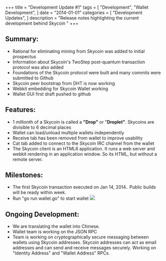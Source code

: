 +++
title = "Development Update #1"
tags = [
    "Development",
    "Wallet Development",
]
date = "2014-01-01"
categories = [
    "Development Updates",
]
description = "Release notes highlighting the current development behind Skycoin  "
+++

## Summary:

- Rational for eliminating mining from Skycoin was added to initial prospectus
- Information about Skycoin's TwoStep post-quantum transaction protocol was also added
- Foundations of the Skycoin protocol were built and many commits were submitted to Github
- Skycoin peer bootstrap from DHT is now working
- Webkit embedding for Skycoin Wallet working
- Wallet GUI first draft pushed to github

## Features:
- 1 millionth of a Skycoin is called a **"Drop"** or "**Droplet"**. Skycoins are divisible to 6 decimal places
- Wallet can load/unload multiple wallets independently
- Receive tab has been removed from wallet to improve usability
- Cat tab added to connect to the Skycoin IRC channel from the wallet
- The Skycoin client is an HTML6 application. It runs a web server and webkit rendering in an application window. So its HTML, but without a remote server.

## Milestones:

- The first Skycoin transaction executed on Jan 14, 2014.. Public builds will be ready within week.
- Run "go run wallet.go" to start wallet
![](https://ip.bitcointalk.org/?u=http%3A%2F%2Fi.imgur.com%2FfVfGcwo.png&t=578&c=t7Q4apEWV_NY0Q)

## Ongoing Development:

- We are translating the wallet into Chinese.
- Wallet team is working on the JSON RPC
- Team is working on cryptographically secure messaging between wallets using Skycoin addresses. Skycoin addresses can act as email addresses and can send and receive messages securely. Working on "Identity Address" and "Wallet Address" RPCs.



